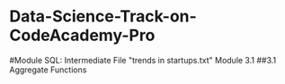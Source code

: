 # Data-Science-Track-on-CodeAcademy-Pro

#Module SQL: Intermediate
File "trends in startups.txt" Module 3.1 
    ##3.1 Aggregate Functions
